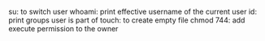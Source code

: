 su: to switch user
whoami: print effective username of the current user
id: print  groups user is part of
touch: to create empty file
chmod 744: add execute permission to the owner
